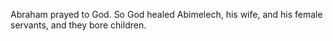 Abraham prayed to God. So God healed Abimelech, his wife, and his female servants, and they bore children.